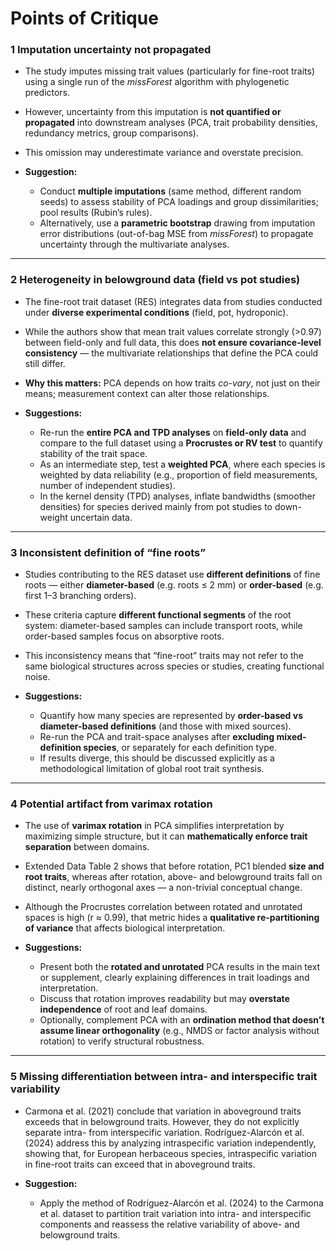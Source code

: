 # Points of Critique

### **1 Imputation uncertainty not propagated**

* The study imputes missing trait values (particularly for fine-root traits) using a single run of the *missForest* algorithm with phylogenetic predictors.
* However, uncertainty from this imputation is **not quantified or propagated** into downstream analyses (PCA, trait probability densities, redundancy metrics, group comparisons).
* This omission may underestimate variance and overstate precision.
* **Suggestion:**

  * Conduct **multiple imputations** (same method, different random seeds) to assess stability of PCA loadings and group dissimilarities; pool results (Rubin’s rules).
  * Alternatively, use a **parametric bootstrap** drawing from imputation error distributions (out-of-bag MSE from *missForest*) to propagate uncertainty through the multivariate analyses.

---

### **2 Heterogeneity in belowground data (field vs pot studies)**

* The fine-root trait dataset (RES) integrates data from studies conducted under **diverse experimental conditions** (field, pot, hydroponic).
* While the authors show that mean trait values correlate strongly (>0.97) between field-only and full data, this does **not ensure covariance-level consistency** — the multivariate relationships that define the PCA could still differ.
* **Why this matters:** PCA depends on how traits *co-vary*, not just on their means; measurement context can alter those relationships.
* **Suggestions:**

  * Re-run the **entire PCA and TPD analyses** on **field-only data** and compare to the full dataset using a **Procrustes or RV test** to quantify stability of the trait space.
  * As an intermediate step, test a **weighted PCA**, where each species is weighted by data reliability (e.g., proportion of field measurements, number of independent studies).
  * In the kernel density (TPD) analyses, inflate bandwidths (smoother densities) for species derived mainly from pot studies to down-weight uncertain data.

---

### **3 Inconsistent definition of “fine roots”**

* Studies contributing to the RES dataset use **different definitions** of fine roots — either **diameter-based** (e.g. roots ≤ 2 mm) or **order-based** (e.g. first 1–3 branching orders).
* These criteria capture **different functional segments** of the root system: diameter-based samples can include transport roots, while order-based samples focus on absorptive roots.
* This inconsistency means that “fine-root” traits may not refer to the same biological structures across species or studies, creating functional noise.
* **Suggestions:**

  * Quantify how many species are represented by **order-based vs diameter-based definitions** (and those with mixed sources).
  * Re-run the PCA and trait-space analyses after **excluding mixed-definition species**, or separately for each definition type.
  * If results diverge, this should be discussed explicitly as a methodological limitation of global root trait synthesis.

---

### **4 Potential artifact from varimax rotation**

* The use of **varimax rotation** in PCA simplifies interpretation by maximizing simple structure, but it can **mathematically enforce trait separation** between domains.
* Extended Data Table 2 shows that before rotation, PC1 blended **size and root traits**, whereas after rotation, above- and belowground traits fall on distinct, nearly orthogonal axes — a non-trivial conceptual change.
* Although the Procrustes correlation between rotated and unrotated spaces is high (r ≈ 0.99), that metric hides a **qualitative re-partitioning of variance** that affects biological interpretation.
* **Suggestions:**

  * Present both the **rotated and unrotated** PCA results in the main text or supplement, clearly explaining differences in trait loadings and interpretation.
  * Discuss that rotation improves readability but may **overstate independence** of root and leaf domains.
  * Optionally, complement PCA with an **ordination method that doesn’t assume linear orthogonality** (e.g., NMDS or factor analysis without rotation) to verify structural robustness.

---

### **5 Missing differentiation between intra- and interspecific trait variability**

* Carmona et al. (2021) conclude that variation in aboveground traits exceeds that in belowground traits. However, they do not explicitly separate intra- from interspecific variation. Rodríguez-Alarcón et al. (2024) address this by analyzing intraspecific variation independently, showing that, for European herbaceous species, intraspecific variation in fine-root traits can exceed that in aboveground traits.

* **Suggestion:**
    
    * Apply the method of Rodríguez-Alarcón et al. (2024) to the Carmona et al. dataset to partition trait variation into intra- and interspecific components and reassess the relative variability of above- and belowground traits.

